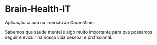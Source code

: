 # Brain-Health-IT

Aplicação criada na imersão da Code Miner. 

Sabemos que saude mental é algo muito importante para que possamos seguir e evoluir na nossa vida pessoal e profissional. 
